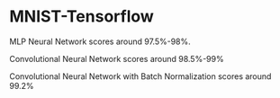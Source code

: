 # MNIST-Tensorflow
MLP Neural Network scores around 97.5%-98%.

Convolutional Neural Network scores around 98.5%-99%

Convolutional Neural Network with Batch Normalization scores around 99.2%
